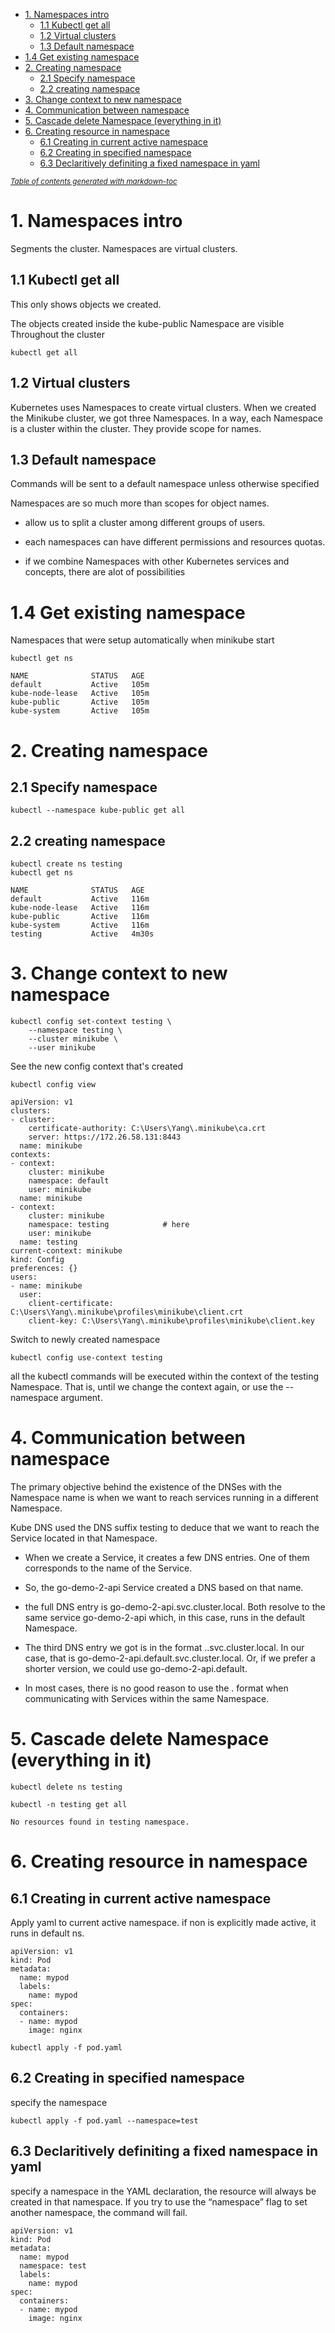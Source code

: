 - [1. Namespaces intro](#1-namespaces-intro)
  - [1.1 Kubectl get all](#11-kubectl-get-all)
  - [1.2 Virtual clusters](#12-virtual-clusters)
  - [1.3 Default namespace](#13-default-namespace)
- [1.4 Get existing namespace](#14-get-existing-namespace)
- [2. Creating namespace](#2-creating-namespace)
  - [2.1 Specify namespace](#21-specify-namespace)
  - [2.2 creating namespace](#22-creating-namespace)
- [3. Change context to new namespace](#3-change-context-to-new-namespace)
- [4. Communication between namespace](#4-communication-between-namespace)
- [5. Cascade delete Namespace (everything in it)](#5-cascade-delete-namespace-everything-in-it)
- [6. Creating resource in namespace](#6-creating-resource-in-namespace)
  - [6.1 Creating in current active namespace](#61-creating-in-current-active-namespace)
  - [6.2 Creating in specified namespace](#62-creating-in-specified-namespace)
  - [6.3 Declaritively definiting a fixed namespace in yaml](#63-declaritively-definiting-a-fixed-namespace-in-yaml)

<small><i><a href='http://ecotrust-canada.github.io/markdown-toc/'>Table of contents generated with markdown-toc</a></i></small>


# 1. Namespaces intro
Segments the cluster. Namespaces are virtual clusters.

## 1.1 Kubectl get all 
This only shows objects we created.

The objects created inside the kube-public Namespace are visible Throughout the cluster

```
kubectl get all
```

## 1.2 Virtual clusters
Kubernetes uses Namespaces to create virtual clusters. When we created the Minikube cluster, we got three Namespaces. In a way, each Namespace is a cluster within the cluster. They provide scope for names.

## 1.3 Default namespace
Commands will be sent to a default namespace unless otherwise specified

Namespaces are so much more than scopes for object names.

* allow us to split a cluster among different groups of users.

* each namespaces can have different permissions and resources quotas.

* if we combine Namespaces with other Kubernetes services and concepts, there are alot of possibilities

# 1.4 Get existing namespace
Namespaces that were setup automatically when minikube start
```
kubectl get ns

NAME              STATUS   AGE
default           Active   105m
kube-node-lease   Active   105m
kube-public       Active   105m
kube-system       Active   105m
```

# 2. Creating namespace
## 2.1 Specify namespace
```
kubectl --namespace kube-public get all
```

## 2.2 creating namespace
```
kubectl create ns testing
kubectl get ns

NAME              STATUS   AGE
default           Active   116m
kube-node-lease   Active   116m
kube-public       Active   116m
kube-system       Active   116m
testing           Active   4m30s
```

# 3. Change context to new namespace
```
kubectl config set-context testing \
    --namespace testing \
    --cluster minikube \
    --user minikube
```
See the new config context that's created
```
kubectl config view
```
```
apiVersion: v1
clusters:
- cluster:
    certificate-authority: C:\Users\Yang\.minikube\ca.crt
    server: https://172.26.58.131:8443
  name: minikube
contexts:
- context:
    cluster: minikube
    namespace: default
    user: minikube
  name: minikube
- context:
    cluster: minikube
    namespace: testing            # here
    user: minikube
  name: testing
current-context: minikube
kind: Config
preferences: {}
users:
- name: minikube
  user:
    client-certificate: C:\Users\Yang\.minikube\profiles\minikube\client.crt
    client-key: C:\Users\Yang\.minikube\profiles\minikube\client.key
```

Switch to newly created namespace
```
kubectl config use-context testing
```
all the kubectl commands will be executed within the context of the testing Namespace. That is, until we change the context again, or use the --namespace argument.


# 4. Communication between namespace

The primary objective behind the existence of the DNSes with the Namespace name is when we want to reach services running in a different Namespace.

Kube DNS used the DNS suffix testing to deduce that we want to reach the Service located in that Namespace.

* When we create a Service, it creates a few DNS entries. One of them corresponds to the name of the Service.

* So, the go-demo-2-api Service created a DNS based on that name.

* the full DNS entry is go-demo-2-api.svc.cluster.local. Both resolve to the same service go-demo-2-api which, in this case, runs in the default Namespace.

* The third DNS entry we got is in the format <service-name>.<namespace-name>.svc.cluster.local. In our case, that is go-demo-2-api.default.svc.cluster.local. Or, if we prefer a shorter version, we could use go-demo-2-api.default.

* In most cases, there is no good reason to use the <service-name>.<namespace-name> format when communicating with Services within the same Namespace.

# 5. Cascade delete Namespace (everything in it)
```
kubectl delete ns testing

kubectl -n testing get all

No resources found in testing namespace.
```

# 6. Creating resource in namespace

## 6.1 Creating in current active namespace
Apply yaml to current active namespace. if non is explicitly made active, it runs in default ns.

```
apiVersion: v1
kind: Pod
metadata:
  name: mypod
  labels:
    name: mypod
spec:
  containers:
  - name: mypod
    image: nginx
```
```
kubectl apply -f pod.yaml
```

## 6.2 Creating in specified namespace

specify the namespace

```
kubectl apply -f pod.yaml --namespace=test
```

## 6.3 Declaritively definiting a fixed namespace in yaml

specify a namespace in the YAML declaration, the resource will always be created in that namespace. If you try to use the “namespace” flag to set another namespace, the command will fail.
```
apiVersion: v1
kind: Pod
metadata:
  name: mypod
  namespace: test
  labels:
    name: mypod
spec:
  containers:
  - name: mypod
    image: nginx
```